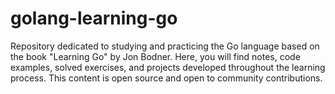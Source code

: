 # golang-learning-go
Repository dedicated to studying and practicing the Go language based on the book "Learning Go" by Jon Bodner. Here, you will find notes, code examples, solved exercises, and projects developed throughout the learning process. This content is open source and open to community contributions.

